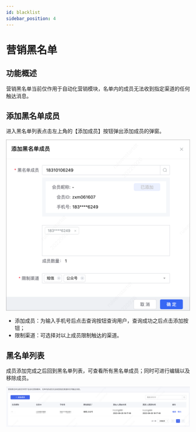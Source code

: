 ```yaml
---
id: blacklist
sidebar_position: 4
---
```


# 营销黑名单

## 功能概述

营销黑名单当前仅作用于自动化营销模块，名单内的成员无法收到指定渠道的任何触达消息。

## 添加黑名单成员

进入黑名单列表点击左上角的【添加成员】按钮弹出添加成员的弹窗。

![图 69](/img/66f00106f3be2226714ee78a45815b3da60aa2a4ae48d841019b720c0fb52e19.png)

- 添加成员：为输入手机号后点击查询按钮查询用户，查询成功之后点击添加按钮；
- 限制渠道：可选择对以上成员限制触达的渠道。

## 黑名单列表

成员添加完成之后回到黑名单列表，可查看所有黑名单成员；同时可进行编辑以及移除成员。

![图 70](/img/1f1cff3afd4ddbea22049a8b6b43de407981f293fde43870e5026fbeee6b76cd.png)


